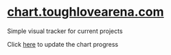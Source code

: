 # [chart.toughlovearena.com](https://chart.toughlovearena.com)

Simple visual tracker for current projects

Click [here](https://github.com/toughlovearena/chart.toughlovearena.com/edit/main/data.yaml) to update the chart progress
